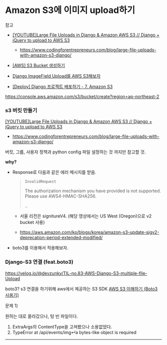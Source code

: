 # Amazon S3에 이미지 upload하기

참고

* [[YOUTUBE]Large File Uploads in Django & Amazon AWS S3 // Django + jQuery to upload to AWS S3](https://www.youtube.com/watch?v=CbB7UoPyErY)
  * https://www.codingforentrepreneurs.com/blog/large-file-uploads-with-amazon-s3-django/
* [ [AWS] S3 Bucket 생성하기](https://zamezzz.tistory.com/298?category=847391)

* [Django ImageField Upload를 AWS S3해보자](https://hjh5488.tistory.com/12)

* [[Deploy] Django 프로젝트 배포하기 - 7. Amazon S3](https://nachwon.github.io/django-deploy-7-s3/)



https://console.aws.amazon.com/s3/bucket/create?region=ap-northeast-2



### s3 버킷 만들기

[[YOUTUBE]Large File Uploads in Django & Amazon AWS S3 // Django + jQuery to upload to AWS S3](https://www.youtube.com/watch?v=CbB7UoPyErY)

* https://www.codingforentrepreneurs.com/blog/large-file-uploads-with-amazon-s3-django/

버킷, 그룹, 사용자 정책과 python config 파일 설정하는 것 까지만 참고할 것.



**why?**

- Response로 다음과 같은 에러 메시지를 받음. 

  > <Error><Code>InvalidRequest</Code>
  >
  > <Message>The authorization mechanism you have provided is not supported. Please use AWS4-HMAC-SHA256.</Message>
  >
  > ..

  * 서울 리전은 signitureV4. (해당 영상에서는 US West (Oregon)으로 v2 bucket 사용)

  * https://aws.amazon.com/ko/blogs/korea/amazon-s3-update-sigv2-deprecation-period-extended-modified/ 

- boto3를 이용해서 적용해보자.



### Django-S3 연결 (feat.boto3)

https://velog.io/@devzunky/TIL-no.83-AWS-Django-S3-multiple-file-Upload

boto3? s3 연결을 하기위해 aws에서 제공하는 S3 SDK
[AWS S3 이해하기 (Boto3 사용기)](https://m.blog.naver.com/PostView.nhn?blogId=happy_jhyo&logNo=221195197535&proxyReferer=https:%2F%2Fwww.google.com%2F)





문제 1)

원하는 대로 올라갔으나, 텅 빈 파일이다.

1.  ExtraArgs의 ContentType을 고쳐봤으나 소용없었다.
2.  TypeError at /api/events/img↵a bytes-like object is required

****

